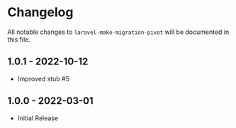 # Changelog

All notable changes to `laravel-make-migration-pivot` will be documented in this file.

## 1.0.1 - 2022-10-12

- Improved stub #5

## 1.0.0 - 2022-03-01

- Initial Release
